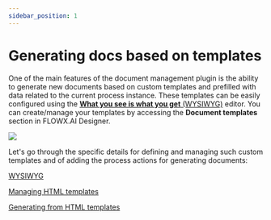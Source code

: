 ```yaml
---
sidebar_position: 1
---
```


# Generating docs based on templates

One of the main features of the document management plugin is the ability to generate new documents based on custom templates and prefilled with data related to the current process instance. These templates can be easily configured using the [**What you see is what you get** (WYSIWYG)](../../../../wysiwyg.md) editor. You can create/manage your templates by accessing the **Document templates** section in FLOWX.AI Designer.

![](https://s3.eu-west-1.amazonaws.com/docx.flowx.ai/2.13/docs_plugin_template.png)

Let's go through the specific details for defining and managing such custom templates and of adding the process actions for generating documents:

[WYSIWYG](../../../../wysiwyg.md)

[Managing HTML templates](managing-html-templates.md)

[Generating from HTML templates](generating-from-html-templates.md)
